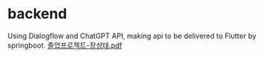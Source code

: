 # backend
Using Dialogflow and ChatGPT API, making api to be delivered to Flutter by springboot.
[졸업프로젝트-장성태.pdf](https://github.com/DaeDongProject/backend/files/13234224/-.pdf)
